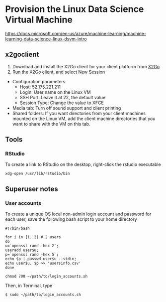 # Provision the Linux Data Science Virtual Machine
<https://docs.microsoft.com/en-us/azure/machine-learning/machine-learning-data-science-linux-dsvm-intro>

## x2goclient
1. Download and install the X2Go client for your client platform from [X2Go](http://wiki.x2go.org/doku.php/doc:installation:x2goclient)
2. Run the X2Go client, and select New Session
  * Configuration parameters:  
    - Host: 52.175.221.211  
    - Login: User name on the Linux VM  
    - SSH Port: Leave it at 22, the default value  
    - Session Type: Change the value to XFCE  
  * Media tab: Turn off sound support and client printing
  * Shared folders: If you want directories from your client machines mounted on the Linux VM, add the client machine directories that you want to share with the VM on this tab.

## Tools
### RStudio
To create a link to RStudio on the desktop, right-click the rstudio executable
```
xdg-open /usr/lib/rstudio/bin
```

## Superuser notes
### User accounts
To create a unique OS local non-admin login account and password for each user,
save the following bash script to your home directory
```
#!/bin/bash

for i in {1..2} # 2 users
do
u=`openssl rand -hex 2`;
useradd user$u;
p=`openssl rand -hex 5`;
echo $p | passwd user$u --stdin;
echo user$u, $p >> 'usersinfo.csv'
done
```

```
chmod 700 ~/path/to/login_accounts.sh
```

Then, in Terminal, type
```
$ sudo ~/path/to/login_accounts.sh
```
